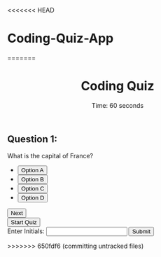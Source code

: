 <<<<<<< HEAD
# Coding-Quiz-App
=======
<!DOCTYPE html>
<html lang="en">
<head>
    <meta charset="UTF-8">
    <meta name="viewport" content="width=device-width, initial-scale=1.0">
    <title>Coding Quiz</title>
    <link rel="stylesheet" href="style.css">
</head>
<body>
    <header>
        <h1>Coding Quiz</h1>
        <p>Time: <span id="timer">60</span> seconds</p>
    </header>
    <main>
        <div id="question-container">
            <h2>Question 1:</h2>
            <p id="question-text">What is the capital of France?</p>
            <ul id="choices">
                <li><button class="choice-btn">Option A</button></li>
                <li><button class="choice-btn">Option B</button></li>
                <li><button class="choice-btn">Option C</button></li>
                <li><button class="choice-btn">Option D</button></li>
            </ul>
        </div>
        <div id="result-container">
            <p id="result-message"></p>
            <button id="next-button">Next</button>
        </div>
    </main>
    <footer>
        <button id="start-button">Start Quiz</button>
        <form id="initials-form">
            <label for="initials">Enter Initials:</label>
            <input type="text" id="initials" maxlength="3" required>
            <button type="submit" id="submit-button">Submit</button>
        </form>
    </footer>
    <script src="script.js"></script>
</body>
</html>
>>>>>>> 650fdf6 (committing untracked files)
